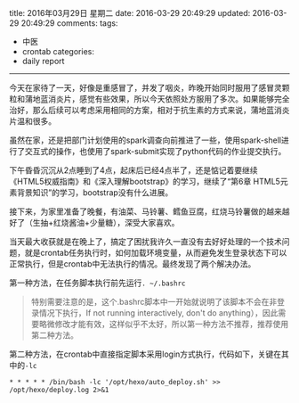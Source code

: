 title: 2016年03月29日 星期二
date: 2016-03-29 20:49:29
updated: 2016-03-29 20:49:29
comments: 
tags:
- 中医
- crontab
categories:
- daily report

---

今天在家待了一天，好像是重感冒了，并发了咽炎，昨晚开始同时服用了感冒灵颗粒和蒲地蓝消炎片，感觉有些效果，所以今天依照处方服用了多次。如果能够完全治好，那么后续可以考虑采用相同的方案，相对于抗生素的方式来说，蒲地蓝消炎片温和很多。

虽然在家，还是把部门计划使用的spark调查向前推进了一些，使用spark-shell进行了交互式的操作，也使用了spark-submit实现了python代码的作业提交执行。

下午昏昏沉沉从2点睡到了4点，起床后已经4点半了，还是惦记着要继续《HTML5权威指南》和《深入理解bootstrap》的学习，继续了“第6章 HTML5元素背景知识”的学习，bootstrap没有什么进展。

接下来，为家里准备了晚餐，有油菜、马铃薯、鳕鱼豆腐，红烧马铃薯做的越来越好了（生抽+红烧酱油+少量糖），深受大家喜欢。

当天最大收获就是在晚上了，搞定了困扰我许久一直没有去好好处理的一个技术问题，就是crontab任务执行时，如何加载环境变量，从而避免发生登录状态下可以正常执行，但是crontab中无法执行的情况。最终发现了两个解决办法。

第一种方法，在任务脚本执行前先运行```. ~/.bashrc```

> 特别需要注意的是，这个.bashrc脚本中一开始就说明了该脚本不会在非登录情况下执行，If not running interactively, don't do anything），因此需要略微修改才能有效，这样似乎不太好，所以第一种方法不推荐，推荐使用第二种方法。

第二种方法，在crontab中直接指定脚本采用login方式执行，代码如下，关键在其中的```-lc```

```
* * * * * /bin/bash -lc '/opt/hexo/auto_deploy.sh' >> /opt/hexo/deploy.log 2>&1
```
